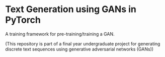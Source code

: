 # Text Generation using GANs in PyTorch

A training framework for pre-training/training a GAN.

(This repository is part of a final year undergraduate project for generating discrete text sequences using generative adversarial networks (GANs))


